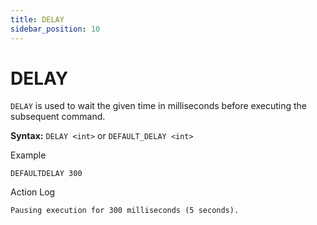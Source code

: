 ```yaml
---
title: DELAY
sidebar_position: 10
---
```


# DELAY
`DELAY` is used to wait the given time in milliseconds before executing the subsequent command.

**Syntax:** `DELAY <int>` or `DEFAULT_DELAY <int>`

Example
```
DEFAULTDELAY 300
```

Action Log
```
Pausing execution for 300 milliseconds (5 seconds).
```